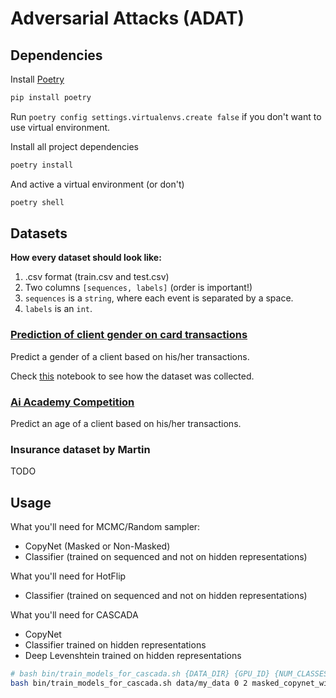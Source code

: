 # Adversarial Attacks (ADAT)

## Dependencies

Install [Poetry](https://python-poetry.org/)

```bash
pip install poetry
```

Run `poetry config settings.virtualenvs.create false` if you don't want to use virtual environment.


Install all project dependencies

```bash
poetry install
```

And active a virtual environment (or don't)

```bash
poetry shell
```


## Datasets

**How every dataset should look like:**
1. .csv format (train.csv and test.csv)
2. Two columns `[sequences, labels]` (order is important!)
3. `sequences` is a `string`, where each event is separated by a space.
4. `labels` is an `int`.

### [Prediction of client gender on card transactions](https://www.kaggle.com/c/python-and-analyze-data-final-project/data)

Predict a gender of a client based on his/her transactions.

Check [this](https://github.com/fursovia/adversarial_attacks/blob/master/notebooks/kaggle_dataset_preparation.ipynb)
notebook to see how the dataset was collected.

### [Ai Academy Competition](https://onti.ai-academy.ru/competition)

Predict an age of a client based on his/her transactions.

### Insurance dataset by Martin

TODO



## Usage

What you'll need for MCMC/Random sampler:

* CopyNet (Masked or Non-Masked)
* Classifier (trained on sequenced and not on hidden representations)


What you'll need for HotFlip
* Classifier (trained on sequenced and not on hidden representations)


What you'll need for CASCADA
* CopyNet
* Classifier trained on hidden representations
* Deep Levenshtein trained on hidden representations


```bash
# bash bin/train_models_for_cascada.sh {DATA_DIR} {GPU_ID} {NUM_CLASSES} {COPYNET_TYPE} {EXP_DIR}
bash bin/train_models_for_cascada.sh data/my_data 0 2 masked_copynet_with_attention experiments/my_experiment
```